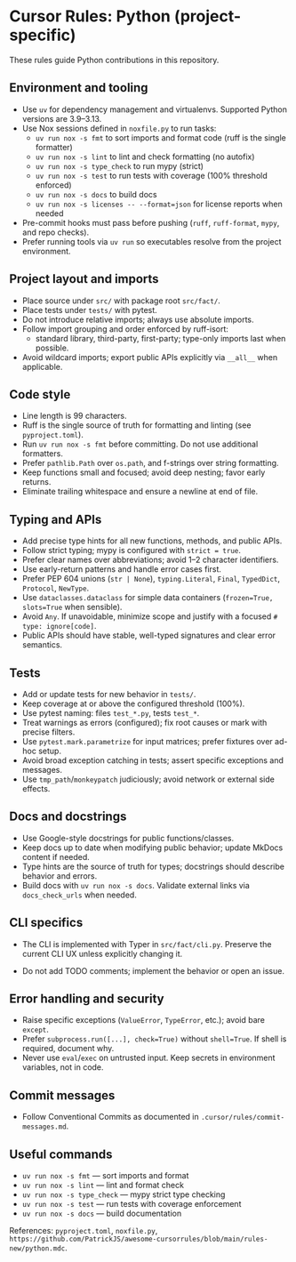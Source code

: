 # Cursor Rules: Python (project-specific)

These rules guide Python contributions in this repository.

## Environment and tooling
- Use `uv` for dependency management and virtualenvs. Supported Python versions are 3.9–3.13.
- Use Nox sessions defined in `noxfile.py` to run tasks:
  - `uv run nox -s fmt` to sort imports and format code (ruff is the single formatter)
  - `uv run nox -s lint` to lint and check formatting (no autofix)
  - `uv run nox -s type_check` to run mypy (strict)
  - `uv run nox -s test` to run tests with coverage (100% threshold enforced)
  - `uv run nox -s docs` to build docs
  - `uv run nox -s licenses -- --format=json` for license reports when needed
- Pre-commit hooks must pass before pushing (`ruff`, `ruff-format`, `mypy`, and repo checks).
- Prefer running tools via `uv run` so executables resolve from the project environment.

## Project layout and imports
- Place source under `src/` with package root `src/fact/`.
- Place tests under `tests/` with pytest.
- Do not introduce relative imports; always use absolute imports.
- Follow import grouping and order enforced by ruff-isort:
  - standard library, third-party, first-party; type-only imports last when possible.
- Avoid wildcard imports; export public APIs explicitly via `__all__` when applicable.

## Code style
- Line length is 99 characters.
- Ruff is the single source of truth for formatting and linting (see `pyproject.toml`).
- Run `uv run nox -s fmt` before committing. Do not use additional formatters.
- Prefer `pathlib.Path` over `os.path`, and f-strings over string formatting.
- Keep functions small and focused; avoid deep nesting; favor early returns.
- Eliminate trailing whitespace and ensure a newline at end of file.

## Typing and APIs
- Add precise type hints for all new functions, methods, and public APIs.
- Follow strict typing; mypy is configured with `strict = true`.
- Prefer clear names over abbreviations; avoid 1–2 character identifiers.
- Use early-return patterns and handle error cases first.
- Prefer PEP 604 unions (`str | None`), `typing.Literal`, `Final`, `TypedDict`, `Protocol`, `NewType`.
- Use `dataclasses.dataclass` for simple data containers (`frozen=True, slots=True` when sensible).
- Avoid `Any`. If unavoidable, minimize scope and justify with a focused `# type: ignore[code]`.
- Public APIs should have stable, well-typed signatures and clear error semantics.

## Tests
- Add or update tests for new behavior in `tests/`.
- Keep coverage at or above the configured threshold (100%).
- Use pytest naming: files `test_*.py`, tests `test_*`.
- Treat warnings as errors (configured); fix root causes or mark with precise filters.
- Use `pytest.mark.parametrize` for input matrices; prefer fixtures over ad-hoc setup.
- Avoid broad exception catching in tests; assert specific exceptions and messages.
- Use `tmp_path`/`monkeypatch` judiciously; avoid network or external side effects.

## Docs and docstrings
- Use Google-style docstrings for public functions/classes.
- Keep docs up to date when modifying public behavior; update MkDocs content if needed.
- Type hints are the source of truth for types; docstrings should describe behavior and errors.
- Build docs with `uv run nox -s docs`. Validate external links via `docs_check_urls` when needed.

## CLI specifics
- The CLI is implemented with Typer in `src/fact/cli.py`. Preserve the current CLI UX unless explicitly changing it.

- Do not add TODO comments; implement the behavior or open an issue.

## Error handling and security
- Raise specific exceptions (`ValueError`, `TypeError`, etc.); avoid bare `except`.
- Prefer `subprocess.run([...], check=True)` without `shell=True`. If shell is required, document why.
- Never use `eval`/`exec` on untrusted input. Keep secrets in environment variables, not in code.

## Commit messages
- Follow Conventional Commits as documented in `.cursor/rules/commit-messages.md`.

## Useful commands
- `uv run nox -s fmt` — sort imports and format
- `uv run nox -s lint` — lint and format check
- `uv run nox -s type_check` — mypy strict type checking
- `uv run nox -s test` — run tests with coverage enforcement
- `uv run nox -s docs` — build documentation

References: `pyproject.toml`, `noxfile.py`,
`https://github.com/PatrickJS/awesome-cursorrules/blob/main/rules-new/python.mdc`.
